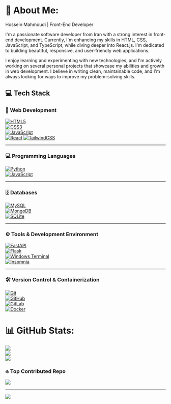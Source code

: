 # 💫 About Me:
Hossein Mahmoudi | Front-End Developer

I'm a passionate software developer from Iran with a strong interest in front-end development. Currently, I'm enhancing my skills in HTML, CSS, JavaScript, and TypeScript, while diving deeper into React.js. I'm dedicated to building beautiful, responsive, and user-friendly web applications.

I enjoy learning and experimenting with new technologies, and I'm actively working on several personal projects that showcase my abilities and growth in web development. I believe in writing clean, maintainable code, and I'm always looking for ways to improve my problem-solving skills.



## 💻 Tech Stack

### 🎨 Web Development  
[![HTML5](https://img.shields.io/badge/html5-%23E34F26.svg?style=for-the-badge&logo=html5&logoColor=white)](https://developer.mozilla.org/en-US/docs/Web/HTML)  
[![CSS3](https://img.shields.io/badge/css3-%231572B6.svg?style=for-the-badge&logo=css3&logoColor=white)](https://developer.mozilla.org/en-US/docs/Web/CSS)  
[![JavaScript](https://img.shields.io/badge/javascript-%23323330.svg?style=for-the-badge&logo=javascript&logoColor=%23F7DF1E)](https://developer.mozilla.org/en-US/docs/Web/JavaScript)  
[![React](https://img.shields.io/badge/React-%2320232a.svg?style=for-the-badge&logo=react&logoColor=%61DAFB)](https://reactjs.org/)
[![TailwindCSS](https://img.shields.io/badge/Tailwind_CSS-38B2AC?style=for-the-badge&logo=tailwind-css&logoColor=white)](https://tailwindcss.com/)


---

### 💻 Programming Languages  
[![Python](https://img.shields.io/badge/python-3670A0?style=for-the-badge&logo=python&logoColor=ffdd54)](https://www.python.org/)  
[![JavaScript](https://img.shields.io/badge/javascript-%23323330.svg?style=for-the-badge&logo=javascript&logoColor=%23F7DF1E)](https://developer.mozilla.org/en-US/docs/Web/JavaScript)  



---

### 🗄️ Databases  
[![MySQL](https://img.shields.io/badge/mysql-4479A1.svg?style=for-the-badge&logo=mysql&logoColor=white)](https://www.mysql.com/)  
[![MongoDB](https://img.shields.io/badge/MongoDB-%234ea94b.svg?style=for-the-badge&logo=mongodb&logoColor=white)](https://www.mongodb.com/)  
[![SQLite](https://img.shields.io/badge/sqlite-%2307405e.svg?style=for-the-badge&logo=sqlite&logoColor=white)](https://www.sqlite.org/index.html)  

---

### ⚙️ Tools & Development Environment  
[![FastAPI](https://img.shields.io/badge/FastAPI-005571?style=for-the-badge&logo=fastapi)](https://fastapi.tiangolo.com/)  
[![Flask](https://img.shields.io/badge/flask-%23000.svg?style=for-the-badge&logo=flask&logoColor=white)](https://flask.palletsprojects.com/)  
[![Windows Terminal](https://img.shields.io/badge/Windows%20Terminal-%234D4D4D.svg?style=for-the-badge&logo=windows-terminal&logoColor=white)](https://learn.microsoft.com/en-us/windows/terminal/)  
[![Insomnia](https://img.shields.io/badge/Insomnia-black?style=for-the-badge&logo=insomnia&logoColor=5849BE)](https://insomnia.rest/)  

---

### 🛠️ Version Control & Containerization  
[![Git](https://img.shields.io/badge/git-%23F05033.svg?style=for-the-badge&logo=git&logoColor=white)](https://git-scm.com/)  
[![GitHub](https://img.shields.io/badge/github-%23121011.svg?style=for-the-badge&logo=github&logoColor=white)](https://github.com/)  
[![GitLab](https://img.shields.io/badge/gitlab-%23181717.svg?style=for-the-badge&logo=gitlab&logoColor=white)](https://about.gitlab.com/)  
[![Docker](https://img.shields.io/badge/docker-%230db7ed.svg?style=for-the-badge&logo=docker&logoColor=white)](https://www.docker.com/)  

# 📊 GitHub Stats:
![](https://github-readme-stats.vercel.app/api?username=hossein-cod&theme=dark&hide_border=false&include_all_commits=false&count_private=false)<br/>
![](https://github-readme-streak-stats.herokuapp.com/?user=hossein-cod&theme=dark&hide_border=false)<br/>
![](https://github-readme-stats.vercel.app/api/top-langs/?username=hossein-cod&theme=dark&hide_border=false&include_all_commits=false&count_private=false&layout=compact)



### 🔝 Top Contributed Repo
![](https://github-contributor-stats.vercel.app/api?username=hossein-cod&limit=5&theme=dark&combine_all_yearly_contributions=true)

---
[![](https://visitcount.itsvg.in/api?id=hossein-cod&icon=0&color=0)](https://visitcount.itsvg.in)

<!-- Proudly created with GPRM ( https://gprm.itsvg.in ) -->
